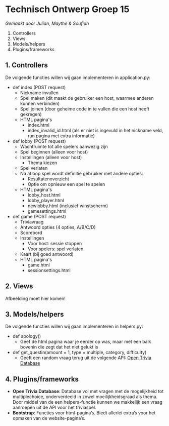 # Technisch Ontwerp Groep 15
*Gemaakt door Julian, Maythe & Soufian*
1. Controllers
2. Views
3. Models/helpers
4. Plugins/frameworks

## 1. Controllers
De volgende functies willen wij gaan implementeren in application.py:
+ def index (POST request)
    - Nickname invullen
    - Spel maken (dit maakt de gebruiker een host, waarmee anderen kunnen verbinden)
    - Spel joinen (door geheime code in te vullen die een host heeft gekregen)
    - HTML pagina's
        * index.html
        * index_invalid_id.html (als er niet is ingevuld in het nickname veld, run pagina met extra informatie)
+ def lobby (POST request)
    - Wachtruimte tot alle spelers aanwezig zijn
    - Spel beginnen (alleen voor host)
    - Instellingen (alleen voor host)
        * Thema kiezen
    - Spel verlaten
    - Na afloop spel wordt definitie gebruiker met andere opties:
        * Resultatenoverzicht
        * Optie om opnieuw een spel te spelen
    - HTML pagina's
        * lobby_host.html
        * lobby_player.html
        * newlobby.html (inclusief winstscherm)
        * gamesettings.html
+ def game (POST request)
    - Triviavraag
    - Antwoord opties (4 opties, A/B/C/D)
    - Scorebord
    - Instellingen
        * Voor host: sessie stoppen
        * Voor spelers: spel verlaten
    - Kaart (bij goed antwoord)
    - HTML pagina's
        * game.html
        * sessionsettings.html

## 2. Views
Afbeelding moet hier komen!

## 3. Models/helpers
De volgende functies willen wij gaan implementeren in helpers.py:
+ def apology()
    - Geef de html pagina waar je eerder op was, maar met een balk bovenin die zegt dat het niet gelukt is
+ def get_questin(amount = 1, type = multiple, category, difficulty)
    - Geeft een random vraag terug uit de volgende API: [Open Trivia Database](https://opentdb.com)

## 4. Plugins/frameworks
+ **Open Trivia Database**: Database vol met vragen met de mogelijkheid tot multiplechoice, onderverdeeld in zowel moeilijkheidsgraad als thema.
        Door middel van de een helpers-functie kunnen we makkelijk een vraag aanroepen uit de API voor het triviaspel.
+ **Bootstrap**: Functies voor html-pagina’s. Biedt allerlei extra’s voor het opmaken van de website-pagina’s.